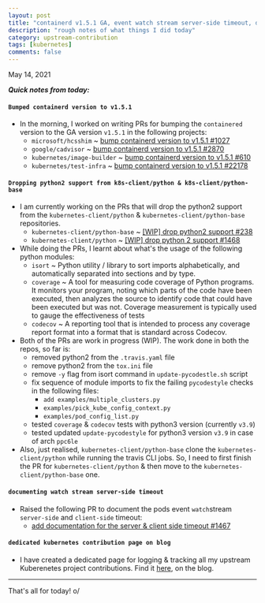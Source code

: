 ```yaml
---
layout: post
title: "containerd v1.5.1 GA, event watch stream server-side timeout, dropping python2 support from k8s python client, dedicated kubernetes contribution page #11"
description: "rough notes of what things I did today"
category: upstream-contribution
tags: [kubernetes]
comments: false
---
```


May 14, 2021

***Quick notes from today:***

#### `Bumped containerd version to v1.5.1`

- In the morning, I worked on writing PRs for bumping the `containered` version to the GA version `v1.5.1` in the following projects:
    - `microsoft/hcsshim` ~ [bump containerd version to v1.5.1 #1027](https://github.com/microsoft/hcsshim/pull/1027#event-4745184459)
    - `google/cadvisor` ~ [bump containerd version to v1.5.1 #2870](https://github.com/google/cadvisor/pull/2870)
    - `kubernetes/image-builder` ~ [bump containerd version to v1.5.1 #610](https://github.com/kubernetes-sigs/image-builder/pull/610)
    - `kubernetes/test-infra` ~ [bump containerd version to v1.5.1 #22178](https://github.com/kubernetes/test-infra/pull/22178)

#### `Dropping python2 support from k8s-client/python & k8s-client/python-base`

- I am currently working on the PRs that will drop the python2 support from the `kubernetes-client/python` & `kubernetes-client/python-base` repositories.
    - `kubernetes-client/python-base` ~ [[WIP] drop python2 support #238](https://github.com/kubernetes-client/python-base/pull/238)
    - `kubernetes-client/python` ~ [[WIP] drop python 2 support #1468](https://github.com/kubernetes-client/python/pull/1468)
- While doing the PRs, I learnt about what's the usage of the following python modules:
    - `isort` ~ Python utility / library to sort imports alphabetically, and automatically separated into sections and by type.
    - `coverage` ~ A tool for measuring code coverage of Python programs. It monitors your program, noting which parts of the code have been executed, then analyzes the source to identify code that could have been executed but was not. Coverage measurement is typically used to gauge the effectiveness of tests
    - `codecov` ~ A reporting tool that is intended to process any coverage report format into a format that is standard across Codecov.
- Both of the PRs are work in progress (WIP). The work done in both the repos, so far is:
    - removed python2 from the `.travis.yaml` file
    - remove python2 from the `tox.ini` file
    - remove `-y` flag from isort command in `update-pycodestle.sh` script
    - fix sequence of module imports to fix the failing `pycodestyle` checks in the following files:
        - `add examples/multiple_clusters.py`
        - `examples/pick_kube_config_context.py`
        - `examples/pod_config_list.py`
    - tested `coverage` & `codecov` tests with python3 version (currently `v3.9`)
    - tested updated `update-pycodestyle` for python3 version `v3.9` in case of arch `ppc6le`
- Also, just realised, `kubernetes-client/python-base` clone the `kubernetes-client/python` while running the travis CLI jobs. So, I need to first finish the PR for `kubernetes-client/python` & then move to the `kubernetes-client/python-base` one.

#### `documenting watch stream server-side timeout`

- Raised the following PR to document the pods event `watch`stream `server-side` and `client-side` timeout:
    - [add documentation for the server & client side timeout #1467](https://github.com/kubernetes-client/python/pull/1467)

#### `dedicated kubernetes contribution page on blog`

- I have created a dedicated page for logging & tracking all my upstream Kuberenetes project contributions. Find it [here](https://www.psaggu.com/kubernetes.html), on the blog.

---

That's all for today! o/

